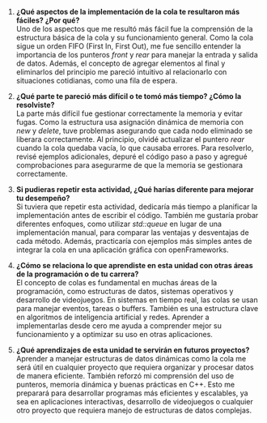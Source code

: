 1. **¿Qué aspectos de la implementación de la cola te resultaron más fáciles? ¿Por qué?**  
Uno de los aspectos que me resultó más fácil fue la comprensión de la estructura básica de la cola y su funcionamiento general. Como la cola sigue un orden FIFO (First In, First Out), me fue sencillo entender la importancia de los punteros *front* y *rear* para manejar la entrada y salida de datos. Además, el concepto de agregar elementos al final y eliminarlos del principio me pareció intuitivo al relacionarlo con situaciones cotidianas, como una fila de espera.

2. **¿Qué parte te pareció más difícil o te tomó más tiempo? ¿Cómo la resolviste?**  
La parte más difícil fue gestionar correctamente la memoria y evitar fugas. Como la estructura usa asignación dinámica de memoria con *new* y *delete*, tuve problemas asegurando que cada nodo eliminado se liberara correctamente. Al principio, olvidé actualizar el puntero *rear* cuando la cola quedaba vacía, lo que causaba errores. Para resolverlo, revisé ejemplos adicionales, depuré el código paso a paso y agregué comprobaciones para asegurarme de que la memoria se gestionara correctamente.

3. **Si pudieras repetir esta actividad, ¿Qué harías diferente para mejorar tu desempeño?**  
Si tuviera que repetir esta actividad, dedicaría más tiempo a planificar la implementación antes de escribir el código. También me gustaría probar diferentes enfoques, como utilizar *std::queue* en lugar de una implementación manual, para comparar las ventajas y desventajas de cada método. Además, practicaría con ejemplos más simples antes de integrar la cola en una aplicación gráfica con openFrameworks.

4. **¿Cómo se relaciona lo que aprendiste en esta unidad con otras áreas de la programación o de tu carrera?**  
El concepto de colas es fundamental en muchas áreas de la programación, como estructuras de datos, sistemas operativos y desarrollo de videojuegos. En sistemas en tiempo real, las colas se usan para manejar eventos, tareas o buffers. También es una estructura clave en algoritmos de inteligencia artificial y redes. Aprender a implementarlas desde cero me ayuda a comprender mejor su funcionamiento y a optimizar su uso en otras aplicaciones.

5. **¿Qué aprendizajes de esta unidad te servirán en futuros proyectos?**  
Aprender a manejar estructuras de datos dinámicas como la cola me será útil en cualquier proyecto que requiera organizar y procesar datos de manera eficiente. También reforzó mi comprensión del uso de punteros, memoria dinámica y buenas prácticas en C++. Esto me preparará para desarrollar programas más eficientes y escalables, ya sea en aplicaciones interactivas, desarrollo de videojuegos o cualquier otro proyecto que requiera manejo de estructuras de datos complejas.
